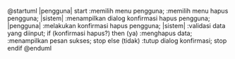 @startuml
|pengguna|
start
:memilih menu pengguna;
:memilih menu hapus pengguna;
|sistem|
:menampilkan dialog konfirmasi hapus pengguna;
|pengguna|
:melakukan konfirmasi hapus pengguna;
|sistem|
:validasi data yang diinput;
if (konfirmasi hapus?) then (ya)
:menghapus data;
:menampilkan pesan sukses;
stop
else (tidak)
:tutup dialog konfirmasi;
stop
endif
@enduml